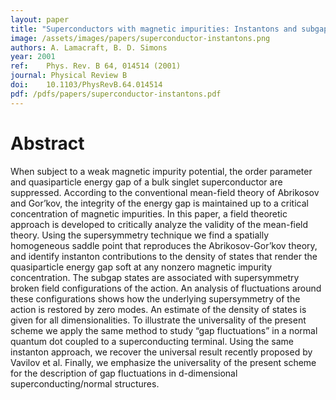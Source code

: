 ```yaml
---
layout: paper
title: "Superconductors with magnetic impurities: Instantons and subgap states"
image: /assets/images/papers/superconductor-instantons.png
authors: A. Lamacraft, B. D. Simons
year: 2001
ref: 	Phys. Rev. B 64, 014514 (2001)
journal: Physical Review B
doi: 	10.1103/PhysRevB.64.014514
pdf: /pdfs/papers/superconductor-instantons.pdf
---
```


# Abstract

When subject to a weak magnetic impurity potential, the order parameter and quasiparticle energy gap of a bulk singlet superconductor are suppressed. According to the conventional mean-field theory of Abrikosov and Gor’kov, the integrity of the energy gap is maintained up to a critical concentration of magnetic impurities. In this paper, a field theoretic approach is developed to critically analyze the validity of the mean-field theory. Using the supersymmetry technique we find a spatially homogeneous saddle point that reproduces the Abrikosov-Gor’kov theory, and identify instanton contributions to the density of states that render the quasiparticle energy gap soft at any nonzero magnetic impurity concentration. The subgap states are associated with supersymmetry broken field configurations of the action. An analysis of fluctuations around these configurations shows how the underlying supersymmetry of the action is restored by zero modes. An estimate of the density of states is given for all dimensionalities. To illustrate the universality of the present scheme we apply the same method to study “gap fluctuations” in a normal quantum dot coupled to a superconducting terminal. Using the same instanton approach, we recover the universal result recently proposed by Vavilov et al. Finally, we emphasize the universality of the present scheme for the description of gap fluctuations in d-dimensional superconducting/normal structures.

